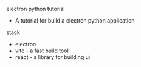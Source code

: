 electron python tutorial

- A tutorial for build a electron python application

stack

- electron
- vite - a fast build tool
- react - a library for building ui
